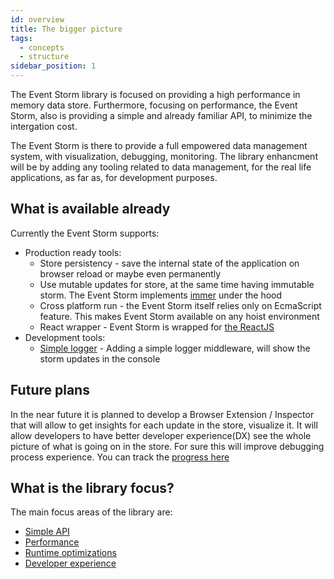 ```yaml
---
id: overview
title: The bigger picture
tags:
  - concepts
  - structure
sidebar_position: 1
---
```


The Event Storm library is focused on providing a high performance in memory data store. Furthermore, focusing on performance, the Event Storm, also is providing a simple and already familiar API, to minimize the intergation cost.

The Event Storm is there to provide a full empowered data management system, with visualization, debugging, monitoring. The library enhancment will be by adding any tooling related to data management, for the real life applications, as far as, for development purposes.

## What is available already
Currently the Event Storm supports:
- Production ready tools:
  - Store persistency - save the internal state of the application on browser reload or maybe even permanently
  - Use mutable updates for store, at the same time having immutable storm. The Event Storm implements [immer](https://github.com/immerjs/immer) under the hood
  - Cross platform run - the Event Storm itself relies only on EcmaScript feature. This makes Event Storm available on any hoist environment
  - React wrapper - Event Storm is wrapped for [the ReactJS](https://github.com/event-storm/react-event-storm)
- Development tools:
  - [Simple logger](https://github.com/event-storm/event-storm-logger) - Adding a simple logger middleware, will show the storm updates in the console

## Future plans 
In the near future it is planned to develop a Browser Extension / Inspector that will allow to get  insights for each update in the store, visualize it. It will allow developers to have better developer experience(DX) see the whole picture of what is going on in the store. For sure this will improve debugging process experience. You can track the [progress here](https://github.com/event-storm/event-storm/projects/2)

## What is the library focus?

The main focus areas of the library are:
- [Simple API](./api.mdx)
- [Performance](./performance.md)
- [Runtime optimizations](./performance.md#mimimal-data-processing)
- [Developer experience](./performance.md#maintanance-cost)
